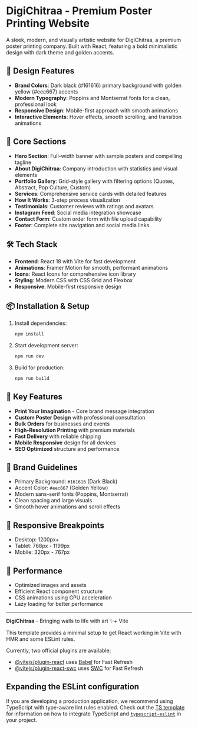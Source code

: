 # DigiChitraa - Premium Poster Printing Website

A sleek, modern, and visually artistic website for DigiChitraa, a premium poster printing company. Built with React, featuring a bold minimalistic design with dark theme and golden accents.

## 🎨 Design Features

- **Brand Colors**: Dark black (#161616) primary background with golden yellow (#eec667) accents
- **Modern Typography**: Poppins and Montserrat fonts for a clean, professional look
- **Responsive Design**: Mobile-first approach with smooth animations
- **Interactive Elements**: Hover effects, smooth scrolling, and transition animations

## 🚀 Core Sections

- **Hero Section**: Full-width banner with sample posters and compelling tagline
- **About DigiChitraa**: Company introduction with statistics and visual elements
- **Portfolio Gallery**: Grid-style gallery with filtering options (Quotes, Abstract, Pop Culture, Custom)
- **Services**: Comprehensive service cards with detailed features
- **How It Works**: 3-step process visualization
- **Testimonials**: Customer reviews with ratings and avatars
- **Instagram Feed**: Social media integration showcase
- **Contact Form**: Custom order form with file upload capability
- **Footer**: Complete site navigation and social media links

## 🛠 Tech Stack

- **Frontend**: React 18 with Vite for fast development
- **Animations**: Framer Motion for smooth, performant animations
- **Icons**: React Icons for comprehensive icon library
- **Styling**: Modern CSS with CSS Grid and Flexbox
- **Responsive**: Mobile-first responsive design

## 📦 Installation & Setup

1. Install dependencies:
   ```bash
   npm install
   ```

2. Start development server:
   ```bash
   npm run dev
   ```

3. Build for production:
   ```bash
   npm run build
   ```

## 🎯 Key Features

- **Print Your Imagination** - Core brand message integration
- **Custom Poster Design** with professional consultation
- **Bulk Orders** for businesses and events
- **High-Resolution Printing** with premium materials
- **Fast Delivery** with reliable shipping
- **Mobile Responsive** design for all devices
- **SEO Optimized** structure and performance

## 🎨 Brand Guidelines

- Primary Background: `#161616` (Dark Black)
- Accent Color: `#eec667` (Golden Yellow)
- Modern sans-serif fonts (Poppins, Montserrat)
- Clean spacing and large visuals
- Smooth hover animations and scroll effects

## 📱 Responsive Breakpoints

- Desktop: 1200px+
- Tablet: 768px - 1199px
- Mobile: 320px - 767px

## 🚀 Performance

- Optimized images and assets
- Efficient React component structure
- CSS animations using GPU acceleration
- Lazy loading for better performance

---

**DigiChitraa** - Bringing walls to life with art ✨+ Vite

This template provides a minimal setup to get React working in Vite with HMR and some ESLint rules.

Currently, two official plugins are available:

- [@vitejs/plugin-react](https://github.com/vitejs/vite-plugin-react/blob/main/packages/plugin-react) uses [Babel](https://babeljs.io/) for Fast Refresh
- [@vitejs/plugin-react-swc](https://github.com/vitejs/vite-plugin-react/blob/main/packages/plugin-react-swc) uses [SWC](https://swc.rs/) for Fast Refresh

## Expanding the ESLint configuration

If you are developing a production application, we recommend using TypeScript with type-aware lint rules enabled. Check out the [TS template](https://github.com/vitejs/vite/tree/main/packages/create-vite/template-react-ts) for information on how to integrate TypeScript and [`typescript-eslint`](https://typescript-eslint.io) in your project.
